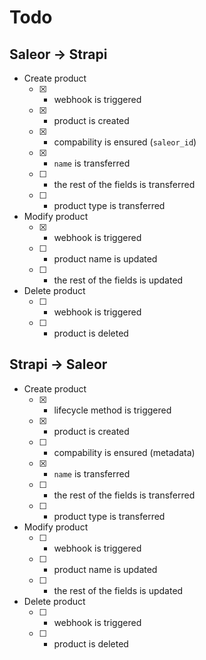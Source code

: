 # Todo
## Saleor -> Strapi
- Create product
  - [x] - webhook is triggered
  - [x] - product is created
  - [x] - compability is ensured (`saleor_id`)
  - [x] - `name` is transferred
  - [ ] - the rest of the fields is transferred
  - [ ] - product type is transferred
- Modify product
  - [x] - webhook is triggered
  - [ ] - product name is updated
  - [ ] - the rest of the fields is updated
- Delete product
  - [ ] - webhook is triggered
  - [ ] - product is deleted
  
## Strapi -> Saleor
- Create product
  - [x] - lifecycle method is triggered
  - [x] - product is created
  - [ ] - compability is ensured (metadata)
  - [x] - `name` is transferred
  - [ ] - the rest of the fields is transferred
  - [ ] - product type is transferred
- Modify product
  - [ ] - webhook is triggered
  - [ ] - product name is updated
  - [ ] - the rest of the fields is updated
- Delete product
  - [ ] - webhook is triggered
  - [ ] - product is deleted
